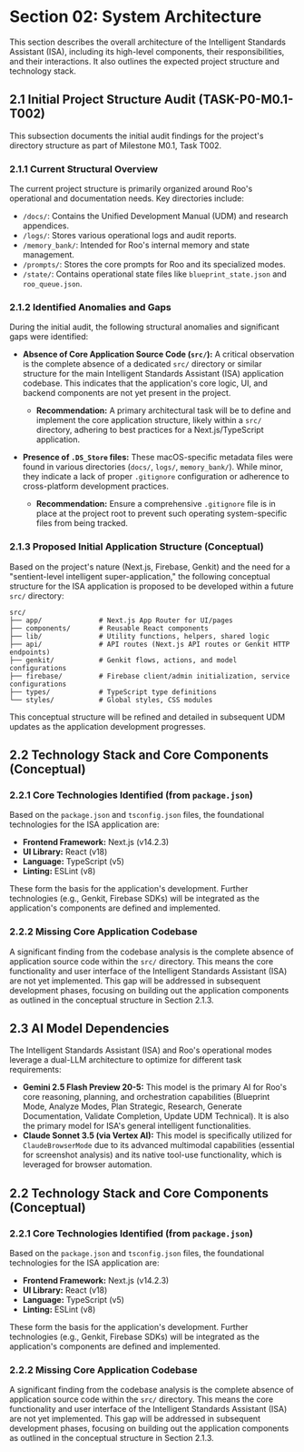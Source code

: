 # Section 02: System Architecture

This section describes the overall architecture of the Intelligent Standards Assistant (ISA), including its high-level components, their responsibilities, and their interactions. It also outlines the expected project structure and technology stack.

## 2.1 Initial Project Structure Audit (TASK-P0-M0.1-T002)

This subsection documents the initial audit findings for the project's directory structure as part of Milestone M0.1, Task T002.

### 2.1.1 Current Structural Overview

The current project structure is primarily organized around Roo's operational and documentation needs. Key directories include:
- `/docs/`: Contains the Unified Development Manual (UDM) and research appendices.
- `/logs/`: Stores various operational logs and audit reports.
- `/memory_bank/`: Intended for Roo's internal memory and state management.
- `/prompts/`: Stores the core prompts for Roo and its specialized modes.
- `/state/`: Contains operational state files like `blueprint_state.json` and `roo_queue.json`.

### 2.1.2 Identified Anomalies and Gaps

During the initial audit, the following structural anomalies and significant gaps were identified:

- **Absence of Core Application Source Code (`src/`):** A critical observation is the complete absence of a dedicated `src/` directory or similar structure for the main Intelligent Standards Assistant (ISA) application codebase. This indicates that the application's core logic, UI, and backend components are not yet present in the project.
    - **Recommendation:** A primary architectural task will be to define and implement the core application structure, likely within a `src/` directory, adhering to best practices for a Next.js/TypeScript application.

- **Presence of `.DS_Store` files:** These macOS-specific metadata files were found in various directories (`docs/`, `logs/`, `memory_bank/`). While minor, they indicate a lack of proper `.gitignore` configuration or adherence to cross-platform development practices.
    - **Recommendation:** Ensure a comprehensive `.gitignore` file is in place at the project root to prevent such operating system-specific files from being tracked.

### 2.1.3 Proposed Initial Application Structure (Conceptual)

Based on the project's nature (Next.js, Firebase, Genkit) and the need for a "sentient-level intelligent super-application," the following conceptual structure for the ISA application is proposed to be developed within a future `src/` directory:

```
src/
├── app/              # Next.js App Router for UI/pages
├── components/       # Reusable React components
├── lib/              # Utility functions, helpers, shared logic
├── api/              # API routes (Next.js API routes or Genkit HTTP endpoints)
├── genkit/           # Genkit flows, actions, and model configurations
├── firebase/         # Firebase client/admin initialization, service configurations
├── types/            # TypeScript type definitions
└── styles/           # Global styles, CSS modules
```

This conceptual structure will be refined and detailed in subsequent UDM updates as the application development progresses.

## 2.2 Technology Stack and Core Components (Conceptual)

### 2.2.1 Core Technologies Identified (from `package.json`)

Based on the `package.json` and `tsconfig.json` files, the foundational technologies for the ISA application are:

- **Frontend Framework:** Next.js (v14.2.3)
- **UI Library:** React (v18)
- **Language:** TypeScript (v5)
- **Linting:** ESLint (v8)

These form the basis for the application's development. Further technologies (e.g., Genkit, Firebase SDKs) will be integrated as the application's components are defined and implemented.

### 2.2.2 Missing Core Application Codebase

A significant finding from the codebase analysis is the complete absence of application source code within the `src/` directory. This means the core functionality and user interface of the Intelligent Standards Assistant (ISA) are not yet implemented. This gap will be addressed in subsequent development phases, focusing on building out the application components as outlined in the conceptual structure in Section 2.1.3.

## 2.3 AI Model Dependencies

The Intelligent Standards Assistant (ISA) and Roo's operational modes leverage a dual-LLM architecture to optimize for different task requirements:

- **Gemini 2.5 Flash Preview 20-5:** This model is the primary AI for Roo's core reasoning, planning, and orchestration capabilities (Blueprint Mode, Analyze Modes, Plan Strategic, Research, Generate Documentation, Validate Completion, Update UDM Technical). It is also the primary model for ISA's general intelligent functionalities.
- **Claude Sonnet 3.5 (via Vertex AI):** This model is specifically utilized for `ClaudeBrowserMode` due to its advanced multimodal capabilities (essential for screenshot analysis) and its native tool-use functionality, which is leveraged for browser automation.

## 2.2 Technology Stack and Core Components (Conceptual)

### 2.2.1 Core Technologies Identified (from `package.json`)

Based on the `package.json` and `tsconfig.json` files, the foundational technologies for the ISA application are:

- **Frontend Framework:** Next.js (v14.2.3)
- **UI Library:** React (v18)
- **Language:** TypeScript (v5)
- **Linting:** ESLint (v8)

These form the basis for the application's development. Further technologies (e.g., Genkit, Firebase SDKs) will be integrated as the application's components are defined and implemented.

### 2.2.2 Missing Core Application Codebase

A significant finding from the codebase analysis is the complete absence of application source code within the `src/` directory. This means the core functionality and user interface of the Intelligent Standards Assistant (ISA) are not yet implemented. This gap will be addressed in subsequent development phases, focusing on building out the application components as outlined in the conceptual structure in Section 2.1.3.